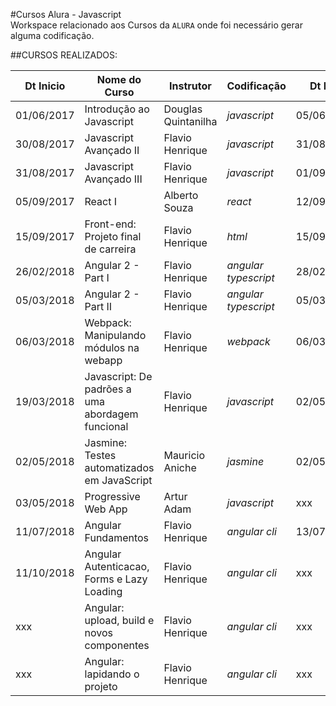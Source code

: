 #Cursos Alura - Javascript  
Workspace relacionado aos Cursos da `ALURA` onde foi necessário gerar alguma codificação.
 
##CURSOS REALIZADOS:

|Dt Inicio|Nome do Curso|Instrutor|Codificação|Dt Fim|
|---|---|---|---|---|
|01/06/2017|Introdução ao Javascript|Douglas Quintanilha|*javascript*|05/06/2017
|30/08/2017|Javascript Avançado II|Flavio Henrique|*javascript*|31/08/2017
|31/08/2017|Javascript Avançado III|Flavio Henrique|*javascript*|01/09/2017
|05/09/2017|React I|Alberto Souza|*react*|12/09/2017
|15/09/2017|Front-end: Projeto final de carreira|Flavio Henrique|*html*|15/09/2017
|26/02/2018|Angular 2 - Part I|Flavio Henrique|*angular typescript*|28/02/2018
|05/03/2018|Angular 2 - Part II|Flavio Henrique|*angular typescript*|05/03/2018
|06/03/2018|Webpack: Manipulando módulos na webapp|Flavio Henrique|*webpack*|06/03/2018
|19/03/2018|Javascript: De padrões a uma abordagem funcional|Flavio Henrique|*javascript*|02/05/2018
|02/05/2018|Jasmine: Testes automatizados em JavaScript|Mauricio Aniche|*jasmine*|02/05/2018
|03/05/2018|Progressive Web App|Artur Adam|*javascript*|xxx
|11/07/2018|Angular Fundamentos|Flavio Henrique|*angular cli*|13/07/2018
|11/10/2018|Angular Autenticacao, Forms e Lazy Loading|Flavio Henrique|*angular cli*|xxx
|xxx|Angular: upload, build e novos componentes|Flavio Henrique|*angular cli*|xxx
|xxx|Angular: lapidando o projeto|Flavio Henrique|*angular cli*|xxx
